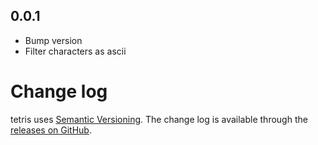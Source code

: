 ## 0.0.1

-   Bump version
-   Filter characters as ascii

# Change log

tetris uses [Semantic Versioning][].
The change log is available through the [releases on GitHub][].

[Semantic Versioning]: http://semver.org/spec/v2.0.0.html
[releases on GitHub]: https://github.com/githubuser/tetris/releases
